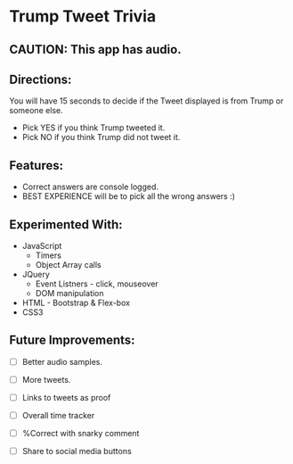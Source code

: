 # Trump Tweet Trivia

## CAUTION: This app has audio.

## Directions:
You will have 15 seconds to decide if the Tweet displayed is from Trump or someone else.
* Pick YES if you think Trump tweeted it.
* Pick NO if you think Trump did not tweet it.

## Features:
* Correct answers are console logged.
* BEST EXPERIENCE will be to pick all the wrong answers :)

## Experimented With:
* JavaScript
    * Timers
    * Object Array calls
* JQuery 
    * Event Listners - click, mouseover
    * DOM manipulation
* HTML - Bootstrap & Flex-box
* CSS3 

## Future Improvements:
- [ ] Better audio samples.
- [ ] More tweets.
- [ ] Links to tweets as proof
- [ ] Overall time tracker
- [ ] %Correct with snarky comment
- [ ] Share to social media buttons

